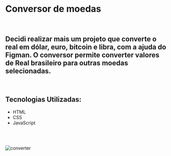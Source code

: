 <h1><b>Conversor de moedas</b></h1>
<br>
<h2> Decidi realizar mais um projeto que converte o real em dólar, euro, bitcoin e libra, com a ajuda do Figman.
O conversor permite converter valores de Real brasileiro para outras moedas selecionadas. </h2>
<br>

<h2> Tecnologias Utilizadas:</h2>


- HTML
- CSS
- JavaScript
<br>
<br>

![converter](https://github.com/HiagoSalvador/Conversor-de-moedas/assets/126590869/757c652b-58a8-447f-b8e1-657cf067d26e)
